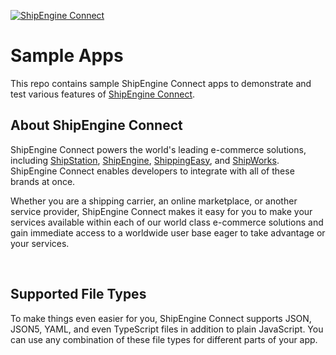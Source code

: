 [![ShipEngine Connect](https://connect.shipengine.com/static/shipengine-connect-logo-0077f6635b4add99dc9f1d5f2aa4ce01.svg)](https://connect.shipengine.com)

# Sample Apps

This repo contains sample ShipEngine Connect apps to demonstrate and test various features of [ShipEngine Connect](https://connect.shipengine.com).

## About ShipEngine Connect

ShipEngine Connect powers the world's leading e-commerce solutions, including [ShipStation](https://www.shipstation.com/), [ShipEngine](https://www.shipengine.com), [ShippingEasy](https://shippingeasy.com/), and [ShipWorks](https://www.shipworks.com/). ShipEngine Connect enables developers to integrate with all of these brands at once.

Whether you are a shipping carrier, an online marketplace, or another service provider, ShipEngine Connect makes it easy for you to make your services available within each of our world class e-commerce solutions and gain immediate access to a worldwide user base eager to take advantage or your services.

<br>

## Supported File Types

To make things even easier for you, ShipEngine Connect supports JSON, JSON5, YAML, and even TypeScript files in addition to plain JavaScript. You can use any combination of these file types for different parts of your app.
